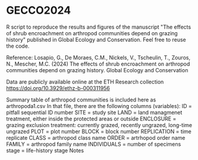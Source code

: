# GECCO2024
R script to reproduce the results and figures of the manuscript "The effects of shrub encroachment on arthropod communities depend on grazing history" published in Global Ecology and Conservation.
Feel free to reuse the code.

Reference:
Losapio, G., De Moraes, C.M., Nickels, V., Tscheulin, T., Zouros, N., Mescher, M.C. (2024) The effects of shrub encroachment on arthropod communities depend on grazing history. Global Ecology and Conservation 


Data are publicly available online at the ETH Research collection https://doi.org/10.3929/ethz-b-000311956

Summary table of arthropod communities is included here as arthropoda1.csv
In that file, there are the following columns (variables):
ID = pitfall sequential ID number
SITE = study site
LAND	= land managmenet treatment, either inside the protected areas or outside
ENCLOSURE	= grazing exclusion treatment: currently grazed, recently ungrazed, long-time ungrazed
PLOT	= plot number
BLOCK	= block number
REPLICATION	= time replicate
CLASS	= arthropod class name
ORDER	= artrhopod order name
FAMILY	= arthropod family name
INDIVIDUALS	= number of specimens
stage	= life-history stage
Notes



